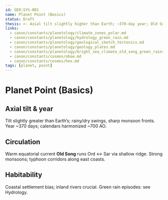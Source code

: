 ```yaml
---
id: GEO:SYS-001
name: Planet Point (Basics)
status: Draft
thesis: >- Axial tilt slightly higher than Earth; ~370-day year; Old Song current and monsoons shape coastal habitability.
links:
  - canon/constants/planetology/climate_zones_polar.md
  - canon/constants/planetology/hydrology_green_rain.md
  - canon/constants/planetology/geological_sketch_tectonics.md
  - canon/constants/planetology/geology_plates.md
  - canon/constants/planetology/bright_sea_climate_old_song_green_rains.md
  - canon/constants/cosmos/oboe.md
  - canon/constants/cosmos/hex.md
tags: [planet, point]
---
```


# Planet Point (Basics)

## Axial tilt & year
Tilt slightly greater than Earth’s; rainy/dry swings, sharp monsoon fronts. Year ~370 days; calendars harmonized ~700 AO.

## Circulation
Warm equatorial current **Old Song** runs Ord ↔ Sar via shallow ridge. Strong monsoons; typhoon corridors along east coasts.

## Habitability
Coastal settlement bias; inland rivers crucial. Green rain episodes: see Hydrology.
